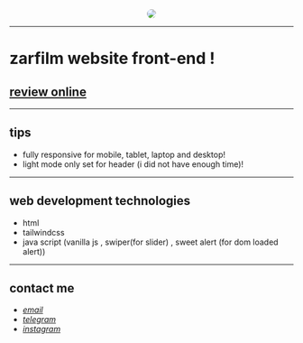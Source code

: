 <div align="center">
  <img src="https://raw.githubusercontent.com/sys113/zarfilm/main/screenshot.png" style="border-radius:50%">
</div>

---

# zarfilm website front-end !
## [review online](https://sys113.github.io/arvan-cloud/)
---
## tips

* fully responsive for mobile, tablet, laptop and desktop!
* light mode only set for header (i did not have enough time)!

---
## web development technologies
* html
* tailwindcss
* java script (vanilla js , swiper(for slider) , sweet alert (for dom loaded alert))

---
## contact me
* *[email](mailto:051.SYS113@gmail.com)*
* *[telegram](https://t.me/SYS113/)*
* *[instagram](https://instagram.com/sys113/)*
